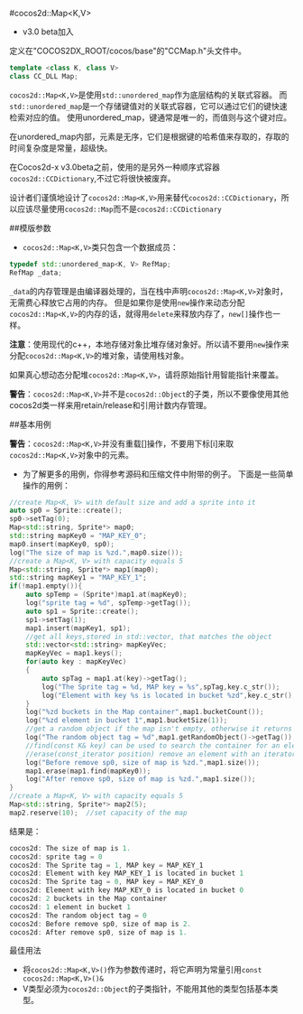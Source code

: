 #cocos2d::Map<K,V>

- v3.0 beta加入

定义在"COCOS2DX_ROOT/cocos/base"的"CCMap.h"头文件中。

```cpp
template <class K, class V>
class CC_DLL Map;
```

`cocos2d::Map<K,V>`是使用`std::unordered_map`作为底层结构的关联式容器。
而`std::unordered_map`是一个存储键值对的关联式容器，它可以通过它们的键快速检索对应的值。
使用unordered_map，键通常是唯一的，而值则与这个键对应。

在unordered_map内部，元素是无序，它们是根据键的哈希值来存取的，存取的时间复杂度是常量，超级快。

在Cocos2d-x v3.0beta之前，使用的是另外一种顺序式容器`cocos2d::CCDictionary`,不过它将很快被废弃。

设计者们谨慎地设计了`cocos2d::Map<K,V>`用来替代`cocos2d::CCDictionary`，所以应该尽量使用`cocos2d::Map`而不是`cocos2d::CCDictionary`

##模版参数

- `cocos2d::Map<K,V>`类只包含一个数据成员：

```cpp
typedef std::unordered_map<K, V> RefMap;
RefMap _data;
```

`_data`的内存管理是由编译器处理的，当在栈中声明`cocos2d::Map<K,V>`对象时，无需费心释放它占用的内存。
但是如果你是使用`new`操作来动态分配`cocos2d::Map<K,V>`的内存的话，就得用`delete`来释放内存了，`new[]`操作也一样。

**注意**：使用现代的c++，本地存储对象比堆存储对象好。所以请不要用`new`操作来分配`cocos2d::Map<K,V>`的堆对象，请使用栈对象。

如果真心想动态分配堆`cocos2d::Map<K,V>`，请将原始指针用智能指针来覆盖。

**警告**：`cocos2d::Map<K,V>`并不是`cocos2d::Object`的子类，所以不要像使用其他cocos2d类一样来用retain/release和引用计数内存管理。

##基本用例

**警告**：`cocos2d::Map<K,V>`并没有重载[]操作，不要用下标[i]来取`cocos2d::Map<K,V>`对象中的元素。

- 为了解更多的用例，你得参考源码和压缩文件中附带的例子。
下面是一些简单操作的用例：

```cpp
//create Map<K, V> with default size and add a sprite into it
auto sp0 = Sprite::create();
sp0->setTag(0);
Map<std::string, Sprite*> map0;
std::string mapKey0 = "MAP_KEY_0";
map0.insert(mapKey0, sp0);
log("The size of map is %zd.",map0.size()); 
//create a Map<K, V> with capacity equals 5
Map<std::string, Sprite*> map1(map0);
std::string mapKey1 = "MAP_KEY_1";
if(!map1.empty()){
    auto spTemp = (Sprite*)map1.at(mapKey0);
    log("sprite tag = %d", spTemp->getTag());
    auto sp1 = Sprite::create();
    sp1->setTag(1);
    map1.insert(mapKey1, sp1);      
    //get all keys,stored in std::vector, that matches the object
    std::vector<std::string> mapKeyVec;
    mapKeyVec = map1.keys();
    for(auto key : mapKeyVec)
    {
        auto spTag = map1.at(key)->getTag();
        log("The Sprite tag = %d, MAP key = %s",spTag,key.c_str());
        log("Element with key %s is located in bucket %zd",key.c_str(),map1.bucket(key));
    }
    log("%zd buckets in the Map container",map1.bucketCount());
    log("%zd element in bucket 1",map1.bucketSize(1));  
    //get a random object if the map isn't empty, otherwise it returns nullptr
    log("The random object tag = %d",map1.getRandomObject()->getTag());  
    //find(const K& key) can be used to search the container for an element with 'key'
    //erase(const_iterator position) remove an element with an iterator
    log("Before remove sp0, size of map is %zd.",map1.size());
    map1.erase(map1.find(mapKey0));
    log("After remove sp0, size of map is %zd.",map1.size());
}  
//create a Map<K, V> with capacity equals 5
Map<std::string, Sprite*> map2(5);
map2.reserve(10);  //set capacity of the map
```

结果是：

```cpp
cocos2d: The size of map is 1.
cocos2d: sprite tag = 0
cocos2d: The Sprite tag = 1, MAP key = MAP_KEY_1
cocos2d: Element with key MAP_KEY_1 is located in bucket 1
cocos2d: The Sprite tag = 0, MAP key = MAP_KEY_0
cocos2d: Element with key MAP_KEY_0 is located in bucket 0
cocos2d: 2 buckets in the Map container
cocos2d: 1 element in bucket 1
cocos2d: The random object tag = 0
cocos2d: Before remove sp0, size of map is 2.
cocos2d: After remove sp0, size of map is 1.
```

最佳用法
- 将`cocos2d::Map<K,V>()`作为参数传递时，将它声明为常量引用`const cocos2d::Map<K,V>()&`
- V类型必须为`cocos2d::Object`的子类指针，不能用其他的类型包括基本类型。
